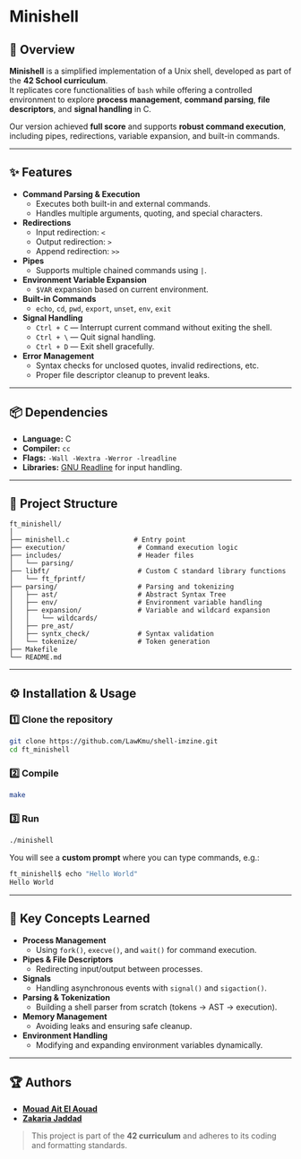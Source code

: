 # Minishell

## 📖 Overview

**Minishell** is a simplified implementation of a Unix shell, developed as part of the **42 School curriculum**.  
It replicates core functionalities of `bash` while offering a controlled environment to explore **process management**, **command parsing**, **file descriptors**, and **signal handling** in C.

Our version achieved **full score** and supports **robust command execution**, including pipes, redirections, variable expansion, and built-in commands.

---

## ✨ Features

- **Command Parsing & Execution**
  - Executes both built-in and external commands.
  - Handles multiple arguments, quoting, and special characters.
- **Redirections**
  - Input redirection: `<`
  - Output redirection: `>`
  - Append redirection: `>>`
- **Pipes**
  - Supports multiple chained commands using `|`.
- **Environment Variable Expansion**
  - `$VAR` expansion based on current environment.
- **Built-in Commands**
  - `echo`, `cd`, `pwd`, `export`, `unset`, `env`, `exit`
- **Signal Handling**
  - `Ctrl + C` — Interrupt current command without exiting the shell.
  - `Ctrl + \` — Quit signal handling.
  - `Ctrl + D` — Exit shell gracefully.
- **Error Management**
  - Syntax checks for unclosed quotes, invalid redirections, etc.
  - Proper file descriptor cleanup to prevent leaks.

---

## 📦 Dependencies

- **Language:** C  
- **Compiler:** `cc`  
- **Flags:** `-Wall -Wextra -Werror -lreadline`  
- **Libraries:** [GNU Readline](https://tiswww.case.edu/php/chet/readline/rltop.html) for input handling.

---

## 📂 Project Structure

```
ft_minishell/
│
├── minishell.c                # Entry point
├── execution/                  # Command execution logic
├── includes/                   # Header files
│   └── parsing/
├── libft/                      # Custom C standard library functions
│   └── ft_fprintf/
├── parsing/                    # Parsing and tokenizing
│   ├── ast/                    # Abstract Syntax Tree
│   ├── env/                    # Environment variable handling
│   ├── expansion/              # Variable and wildcard expansion
│   │   └── wildcards/
│   ├── pre_ast/
│   ├── syntx_check/            # Syntax validation
│   └── tokenize/               # Token generation
├── Makefile
└── README.md
```

---

## ⚙️ Installation & Usage

### 1️⃣ Clone the repository
```bash
git clone https://github.com/LawKmu/shell-imzine.git
cd ft_minishell
```

### 2️⃣ Compile
```bash
make
```

### 3️⃣ Run
```bash
./minishell
```
You will see a **custom prompt** where you can type commands, e.g.:
```bash
ft_minishell$ echo "Hello World"
Hello World
```

---

## 🧠 Key Concepts Learned

- **Process Management**  
  - Using `fork()`, `execve()`, and `wait()` for command execution.
- **Pipes & File Descriptors**  
  - Redirecting input/output between processes.
- **Signals**  
  - Handling asynchronous events with `signal()` and `sigaction()`.
- **Parsing & Tokenization**  
  - Building a shell parser from scratch (tokens → AST → execution).
- **Memory Management**  
  - Avoiding leaks and ensuring safe cleanup.
- **Environment Handling**  
  - Modifying and expanding environment variables dynamically.

---

## 🏆 Authors
- **[Mouad Ait El Aouad](https://github.com/LawKmu/)**  
- **[Zakaria Jaddad](https://github.com/zakaria-jaddad)**

> This project is part of the **42 curriculum** and adheres to its coding and formatting standards.
